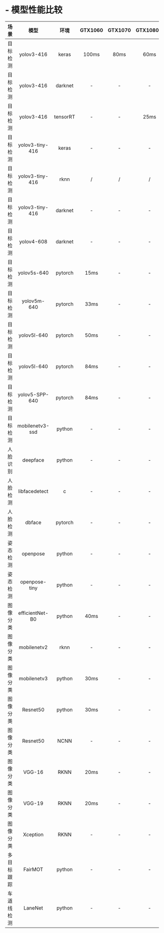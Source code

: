 # - 模型性能比较


| 场景     | 模型       | 环境    |GTX1060 | GTX1070 | GTX1080TI | GTX2080TI | i7-9550 |i5-9400F| SOM-RK3399 | TB-RK3399Pro |GTX1650
| :-: | :-: | :-: | :-: | :-: | :-: | :-: | :-: | :-: | :-: |:-: |:-: |
| 目标检测 | yolov3-416 | keras   | 100ms | 80ms     | 60ms     | 50ms        | -       | -     | -           | 90ms        | - |
| 目标检测 | yolov3-416 | darknet | -     | -         |   -     | -           | -       | -     | -           |  -          | 150ms |
| 目标检测 | yolov3-416 | tensorRT| -     | -         | 25ms    | -           | 65ms     | -    | -           | -           |   - |
| 目标检测 | yolov3-tiny-416 | keras | -  | -         | -       | -           | -        | 300ms|-            | -           | - |
| 目标检测 | yolov3-tiny-416 | rknn | /   | /         | /       | /           | /         | /   |/            | 30ms        | / |
| 目标检测 | yolov3-tiny-416 | darknet| - | -         | -       | -           | -       | -     |-            | -           | 100ms |
| 目标检测 | yolov4-608  | darknet | -    | -         | -       | -           | -       | -     |-            |   -         | 270ms |
| 目标检测 | yolov5s-640  | pytorch | 15ms| -         | -       | -           | -       | 20ms  |-            | -           | - |
| 目标检测 | yolov5m-640  | pytorch | 33ms| -         | -       | -           | -       | -     |-            | -           | - |
| 目标检测 | yolov5l-640  | pytorch | 50ms| -         | -       | -           | -       | -     |-            | -           | - |
| 目标检测 | yolov5l-640  | pytorch | 84ms| -         | -       | -           | -       | -     |-            | -           | - |
| 目标检测 | yolov5-SPP-640  | pytorch | 84ms| -      | -       | -           | -       | -     |-            | -           | - |
| 目标检测 | mobilenetv3-ssd | python | - | -         | -       | -           | -       | -     | -           | -           | - |
| 人脸识别 | deepface | python |       -  |         - | -       | -           | -       | -     | -           | -           |  - |
| 人脸检测 | libfacedetect | c | -        | -         | -       | -           | -       | 20ms  |  -          |  -          | - |
| 人脸检测 | dbface | pytorch | -         | -         | -       | 100ms       | -       | -     | -           |  -          | - |
| 姿态检测 | openpose | python | -        | -         | -       | -           | -       | 40ms  | -           |  -          | - |
| 姿态检测 | openpose-tiny | python | -   | -         | -       | -           | -       | -     |  10ms       | -           | - |
| 图像分类 | efficientNet-B0 | python | 40ms | -      | -       | -           | -       | 80ms | -            | -           | - |
| 图像分类 | mobilenetv2 | rknn | -       | -         | -       | -           | -       | -     |  -          | 120ms/rknn | - |
| 图像分类 | mobilenetv3 | python | 30ms  | -         | -       | -           | -       | 100ms |  -          | 48ms/ncnn   | - |
| 图像分类 | Resnet50 | python | 30ms     | -         | -       | -           | -       | 200ms |  -          | -           | - |
| 图像分类 | Resnet50 | NCNN | -          | -         | -       | -           | -       | -     |  2500ms     | 373ms       |  - |
| 图像分类 | VGG-16 | RKNN | 20ms         | -         | -       |  -          | -       | 110ms |  -          | 119ms       | - |
| 图像分类 | VGG-19 | RKNN | 20ms         | -         | -       | -           | -       | 170ms |  -          | 117ms       | - |
| 图像分类 | Xception | RKNN | -          | -         | -       | -           | -       | -     |  -          | 130ms       | - |
| 多目标跟踪 | FairMOT | python | -       | -          | -       | 70ms        | -       | -     | -           | -           | 181ms |
| 车道线检测 | LaneNet | python | -       | -          | -       | -           | -       | -     |  -          | 320ms       | - |


